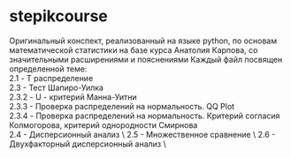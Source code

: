 # stepikcourse
Оригинальный конспект, реализованный на языке python, по основам математической статистики на базе курса Анатолия Карпова, со значительными расширениями и пояснениями
Каждый файл посвящен определенной теме: \
2.1 - T распределение \
2.3 - Тест Шапиро-Уилка \
2.3.2 - U - критерий Манна-Уитни \
2.3.3 - Проверка распределений на нормальность. QQ Plot \
2.3.4 - Проверка распределений на нормальность. Критерий согласия Колмогорова, критерий однородности Смирнова \
2.4 - Дисперсионный анализ \ 
2.5 - Множественное сравнение \ 
2.6 - Двухфакторный дисперсионный анализ \


